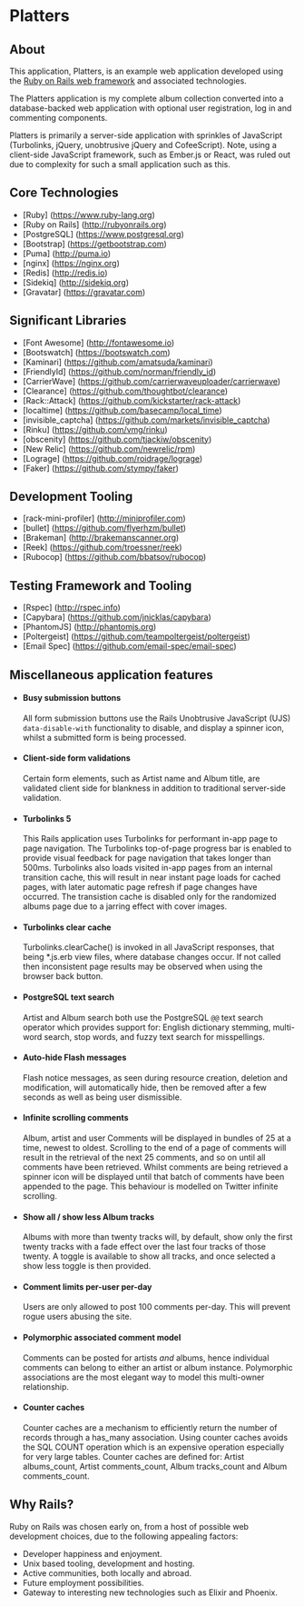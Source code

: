 Platters
========

About
-----
This application, Platters, is an example web application developed using the
[Ruby on Rails web framework](http://rubyonrails.org) and associated technologies.

The Platters application is my complete album collection converted into a
database-backed web application with optional user registration, log in and
commenting components.

Platters is primarily a server-side application with sprinkles of JavaScript
(Turbolinks, jQuery, unobtrusive jQuery and CofeeScript). Note, using a
client-side JavaScript framework, such as Ember.js or React, was ruled out due
to complexity for such a small application such as this.

Core Technologies
-----------------
  * [Ruby] (https://www.ruby-lang.org)
  * [Ruby on Rails] (http://rubyonrails.org)
  * [PostgreSQL] (https://www.postgresql.org)
  * [Bootstrap] (https://getbootstrap.com)
  * [Puma] (http://puma.io)
  * [nginx] (https://nginx.org)
  * [Redis] (http://redis.io)
  * [Sidekiq] (http://sidekiq.org)
  * [Gravatar] (https://gravatar.com)

Significant Libraries
---------------------
  * [Font Awesome] (http://fontawesome.io)
  * [Bootswatch] (https://bootswatch.com)
  * [Kaminari] (https://github.com/amatsuda/kaminari)
  * [FriendlyId] (https://github.com/norman/friendly_id)
  * [CarrierWave] (https://github.com/carrierwaveuploader/carrierwave)
  * [Clearance] (https://github.com/thoughtbot/clearance)
  * [Rack::Attack] (https://github.com/kickstarter/rack-attack)
  * [localtime] (https://github.com/basecamp/local_time)
  * [invisible_captcha] (https://github.com/markets/invisible_captcha)
  * [Rinku] (https://github.com/vmg/rinku)
  * [obscenity] (https://github.com/tjackiw/obscenity)
  * [New Relic] (https://github.com/newrelic/rpm)
  * [Lograge] (https://github.com/roidrage/lograge)
  * [Faker] (https://github.com/stympy/faker)

Development Tooling
-------------------
  * [rack-mini-profiler] (http://miniprofiler.com)
  * [bullet] (https://github.com/flyerhzm/bullet)
  * [Brakeman] (http://brakemanscanner.org)
  * [Reek] (https://github.com/troessner/reek)
  * [Rubocop] (https://github.com/bbatsov/rubocop)

Testing Framework and Tooling
-----------------------------
  * [Rspec] (http://rspec.info)
  * [Capybara] (https://github.com/jnicklas/capybara)
  * [PhantomJS] (http://phantomjs.org)
  * [Poltergeist] (https://github.com/teampoltergeist/poltergeist)
  * [Email Spec] (https://github.com/email-spec/email-spec)

Miscellaneous application features
----------------------------------
  * #### Busy submission buttons
    All form submission buttons use the Rails Unobtrusive JavaScript (UJS)
    `data-disable-with` functionality to disable, and display a spinner icon,
    whilst a submitted form is being processed.

  * #### Client-side form validations
    Certain form elements, such as Artist name and Album title, are validated
    client side for blankness in addition to traditional server-side
    validation.

  * #### Turbolinks 5
    This Rails application uses Turbolinks for performant in-app page to page
    navigation. The Turbolinks top-of-page progress bar is enabled to provide
    visual feedback for page navigation that takes longer than 500ms.
    Turbolinks also loads visited in-app pages from an internal transition
    cache, this will result in near instant page loads for cached pages, with
    later automatic page refresh if page changes have occurred. The transistion
    cache is disabled only for the randomized albums page due to a jarring
    effect with cover images. 

  * #### Turbolinks clear cache
    Turbolinks.clearCache() is invoked in all JavaScript responses, that being
    *.js.erb view files, where database changes occur. If not called then
    inconsistent page results may be observed when using the browser back
    button.

  * #### PostgreSQL text search
    Artist and Album search both use the PostgreSQL `@@` text search operator
    which provides support for: English dictionary stemming, multi-word search,
    stop words, and fuzzy text search for misspellings.

  * #### Auto-hide Flash messages
    Flash notice messages, as seen during resource creation, deletion and
    modification, will automatically hide, then be removed after a few seconds
    as well as being user dismissible.

  * #### Infinite scrolling comments
    Album, artist and user Comments will be displayed in bundles of 25 at a
    time, newest to oldest. Scrolling to the end of a page of comments will
    result in the retrieval of the next 25 comments, and so on until all
    comments have been retrieved. Whilst comments are being retrieved a
    spinner icon will be displayed until that batch of comments have been
    appended to the page. This behaviour is modelled on Twitter infinite
    scrolling.

  * #### Show all / show less Album tracks
    Albums with more than twenty tracks will, by default, show only the first
    twenty tracks with a fade effect over the last four tracks of those twenty.
    A toggle is available to show all tracks, and once selected a show less
    toggle is then provided.

  * #### Comment limits per-user per-day
    Users are only allowed to post 100 comments per-day. This will prevent
    rogue users abusing the site.

  * #### Polymorphic associated comment model
    Comments can be posted for artists *and* albums, hence individual comments
    can belong to either an artist or album instance. Polymorphic associations
    are the most elegant way to model this multi-owner relationship.

  * #### Counter caches
    Counter caches are a mechanism to efficiently return the number of records
    through a has_many association. Using counter caches avoids the SQL COUNT
    operation which is an expensive operation especially for very large tables.
    Counter caches are defined for: Artist albums_count, Artist comments_count,
    Album tracks_count and Album comments_count.

Why Rails?
----------
Ruby on Rails was chosen early on, from a host of possible web development
choices, due to the following appealing factors:

  * Developer happiness and enjoyment.
  * Unix based tooling, development and hosting.
  * Active communities, both locally and abroad.
  * Future employment possibilities.
  * Gateway to interesting new technologies such as Elixir and Phoenix.
